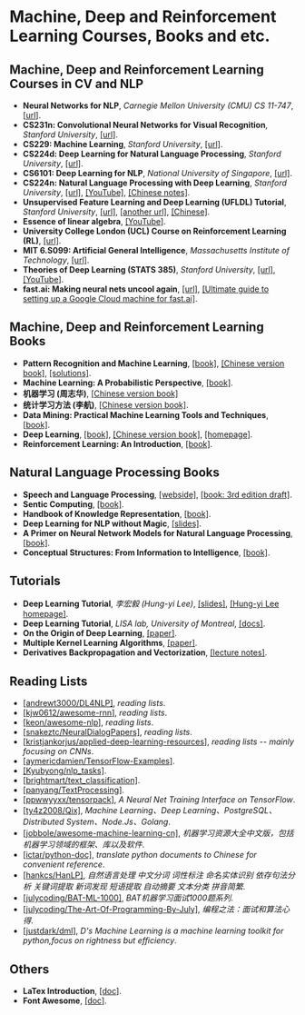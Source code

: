 # Machine, Deep and Reinforcement Learning Courses, Books and etc.

## Machine, Deep and Reinforcement Learning Courses in CV and NLP
- **Neural Networks for NLP**, _Carnegie Mellon University (CMU) CS 11-747_, [[url]](http://www.phontron.com/class/nn4nlp2018/index.html).
- **CS231n: Convolutional Neural Networks for Visual Recognition**, _Stanford University_, [[url]](http://cs231n.stanford.edu).
- **CS229: Machine Learning**, _Stanford University_, [[url]](http://cs229.stanford.edu).
- **CS224d: Deep Learning for Natural Language Processing**, _Stanford University_, [[url]](http://cs224d.stanford.edu/index.html).
- **CS6101: Deep Learning for NLP**, _National University of Singapore_, [[url]](http://www.comp.nus.edu.sg/~kanmy/courses/6101_2016_2/#s).
- **CS224n: Natural Language Processing with Deep Learning**, _Stanford University_, [[url]](http://web.stanford.edu/class/cs224n/), [[YouTube]](https://www.youtube.com/playlist?list=PLqdrfNEc5QnuV9RwUAhoJcoQvu4Q46Lja), [[Chinese notes]](http://www.hankcs.com/tag/cs224n/).
- **Unsupervised Feature Learning and Deep Learning (UFLDL) Tutorial**, _Stanford University_, [[url]](http://ufldl.stanford.edu/tutorial/), [[another url]](http://ufldl.stanford.edu/wiki/index.php/UFLDL_Tutorial), [[Chinese]](http://ufldl.stanford.edu/wiki/index.php/UFLDL%E6%95%99%E7%A8%8B).
- **Essence of linear algebra**, [[YouTube]](https://www.youtube.com/playlist?list=PLZHQObOWTQDPD3MizzM2xVFitgF8hE_ab).
- **University College London (UCL) Course on Reinforcement Learning (RL)**, [[url]](http://www0.cs.ucl.ac.uk/staff/d.silver/web/Teaching.html).
- **MIT 6.S099: Artificial General Intelligence**, _Massachusetts Institute of Technology_, [[url]](https://agi.mit.edu).
- **Theories of Deep Learning (STATS 385)**, _Stanford University_, [[url]](https://stats385.github.io/readings), [[YouTube]](https://www.youtube.com/playlist?list=PLL20C1i47eFCf9JNw1Ed1seBiIPltf5U0).
- **fast.ai: Making neural nets uncool again**, [[url]](http://www.fast.ai/), [[Ultimate guide to setting up a Google Cloud machine for fast.ai]](https://medium.com/@howkhang/ultimate-guide-to-setting-up-a-google-cloud-machine-for-fast-ai-version-2-f374208be43).

## Machine, Deep and Reinforcement Learning Books
- **Pattern Recognition and Machine Learning**, [[book]](/Papers/Books/ML%20DL/Pattern%20Recognition%20and%20Machine%20Learning.pdf), [[Chinese version book]](/Papers/Books/ML%20DL/Pattern%20Recognition%20and%20Machine%20Learning%20Chinese.pdf), [[solutions]](/Papers/Books/ML%20DL/Pattern%20Recognition%20and%20Machine%20Learning%20Solution.pdf).
- **Machine Learning: A Probabilistic Perspective**, [[book]](/Papers/Books/ML%20DL/Machine%20Learning%20A%20Probabilistic%20Perspective.pdf).
- **机器学习 (周志华)**, [[Chinese version book]](/Papers/Books/ML%20DL/机器学习.pdf)
- **统计学习方法 (李航)**, [[Chinese version book]](/Papers/Books/ML%20DL/统计学习方法.pdf).
- **Data Mining: Practical Machine Learning Tools and Techniques**, [[book]](/Papers/Books/ML%20DL/Data%20Mining%20Practical%20Machine%20Learning%20Tools%20and%20Techniques.pdf).
- **Deep Learning**, [[book]](/Papers/Books/ML%20DL/Deep%20Learning.pdf), [[Chinese version book]](/Papers/Books/ML%20DL/Deep%20Learning%20Chinese.pdf), [[homepage]](http://www.deeplearningbook.org).
- **Reinforcement Learning: An Introduction**, [[book]](/Papers/Reinforcement%20Learning/Reinforcement%20Learning%20An%20Introduction.pdf).

## Natural Language Processing Books
- **Speech and Language Processing**, [[webside]](https://web.stanford.edu/~jurafsky/slp3/), [[book: 3rd edition draft]](/Papers/Books/NLP/Speech%20and%20Language%20Processing.pdf).
- **Sentic Computing**, [[book]](http://sentic.net/sentic-computing.pdf).
- **Handbook of Knowledge Representation**, [[book]](https://dai.fmph.uniba.sk/~sefranek/kri/handbook/handbook_of_kr.pdf).
- **Deep Learning for NLP without Magic**, [[slides]](/Papers/Books/NLP/Deep%20Learning%20for%20NLP%20without%20Magic.pdf).
- **A Primer on Neural Network Models for Natural Language Processing**, [[book]](/Papers/Books/NLP/A%20Primer%20on%20Neural%20Network%20Models%20for%20Natural%20Language%20Processing.pdf).
- **Conceptual Structures: From Information to Intelligence**, [[book]](/Papers/Books/NLP/Conceptual%20Structures%20from%20Information%20to%20Intelligence.pdf).

## Tutorials
- **Deep Learning Tutorial**, _李宏毅 (Hung-yi Lee)_, [[slides]](/Papers/Books/Tutorial/Deep%20Learning%20Tutorial.pdf), [[Hung-yi Lee homepage]](http://speech.ee.ntu.edu.tw/~tlkagk/index.html).
- **Deep Learning Tutorial**, _LISA lab, University of Montreal_, [[docs]](http://deeplearning.net/tutorial/deeplearning.pdf).
- **On the Origin of Deep Learning**, [[paper]](https://arxiv.org/pdf/1702.07800.pdf).
- **Multiple Kernel Learning Algorithms**, [[paper]](http://jmlr.csail.mit.edu/papers/volume12/gonen11a/gonen11a.pdf).
- **Derivatives Backpropagation and Vectorization**, [[lecture notes]](/Papers/Books/Tutorial/Derivatives%20Backpropagation%20and%20Vectorization.pdf).

## Reading Lists
- [[andrewt3000/DL4NLP]](https://github.com/andrewt3000/DL4NLP), _reading lists_.
- [[kjw0612/awesome-rnn]](https://github.com/kjw0612/awesome-rnn), _reading lists_.
- [[keon/awesome-nlp]](https://github.com/keon/awesome-nlp), _reading lists_.
- [[snakeztc/NeuralDialogPapers]](https://github.com/snakeztc/NeuralDialogPapers), _reading lists_.
- [[kristjankorjus/applied-deep-learning-resources]](https://github.com/kristjankorjus/applied-deep-learning-resources), _reading lists -- mainly focusing on CNNs_.
- [[aymericdamien/TensorFlow-Examples]](https://github.com/aymericdamien/TensorFlow-Examples).
- [[Kyubyong/nlp_tasks]](https://github.com/Kyubyong/nlp_tasks).
- [[brightmart/text_classification]](https://github.com/brightmart/text_classification).
- [[panyang/TextProcessing]](https://github.com/panyang/TextProcessing).
- [[ppwwyyxx/tensorpack]](https://github.com/ppwwyyxx/tensorpack), _A Neural Net Training Interface on TensorFlow_.
- [[ty4z2008/Qix]](https://github.com/ty4z2008/Qix), _Machine Learning、Deep Learning、PostgreSQL、Distributed System、Node.Js、Golang_.
- [[jobbole/awesome-machine-learning-cn]](https://github.com/jobbole/awesome-machine-learning-cn), _机器学习资源大全中文版，包括机器学习领域的框架、库以及软件_.
- [[ictar/python-doc]](https://github.com/ictar/python-doc), _translate python documents to Chinese for convenient reference_.
- [[hankcs/HanLP]](https://github.com/hankcs/HanLP), _自然语言处理 中文分词 词性标注 命名实体识别 依存句法分析 关键词提取 新词发现 短语提取 自动摘要 文本分类 拼音简繁_.
- [[julycoding/BAT-ML-1000]](https://github.com/julycoding/BAT-ML-1000), _BAT机器学习面试1000题系列_.
- [[julycoding/The-Art-Of-Programming-By-July]](https://github.com/julycoding/The-Art-Of-Programming-By-July), _编程之法：面试和算法心得_.
- [[justdark/dml]](https://github.com/justdark/dml), _D's Machine Learning is a machine learning toolkit for python,focus on rightness but efficiency_.

## Others
- **LaTex Introduction**, [[doc]](/Papers⁩/Books⁩/Others⁩/LaTex%20Intro.pdf).
- **Font Awesome**, [[doc]](/Papers⁩/Books⁩/Others⁩/FontAwesome.pdf).